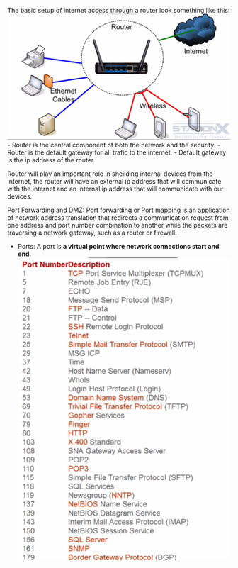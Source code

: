 The basic setup of internet access through a router look something like this:
![Network](../images/network.png "Network") - Router is the central component of both the network and the security. - Router is the default gateway for all trafic to the internet. - Default gateway is the ip address of the router.

Router will play an important role in sheilding internal devices from the internet, the router will have an external ip address that will communicate with the internet and an internal ip address that will communicate with our devices.

Port Forwarding and DMZ: Port forwarding or Port mapping is an application of network address translation that redirects a communication request from one address and port number combination to another while the packets are traversing a network gateway, such as a router or firewall.

- Ports: A port is **a virtual point where network connections start and end**.
  ![Ports](../images/ports.png "Ports")
